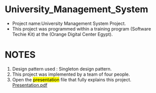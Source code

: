 # University_Management_System
* Project name:University Management System Project.
* This project was programmed within a training program (Software Techie Kit) at the (Orange Digital Center Egypt).
# NOTES
1. Design pattern used : Singleton design pattern.
2. This project was implemented by a team of four people.
3. Open the <mark>presentation</mark> file that fully explains this project.
[Presentation.pdf](https://github.com/khaledabobakr16/University_Management_System/files/12675102/Presentation.pdf)
